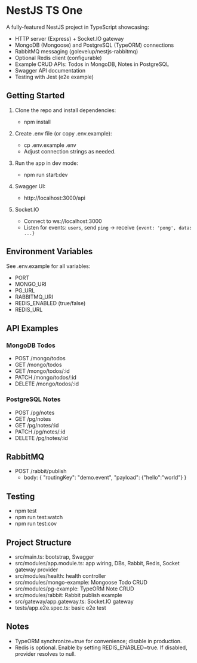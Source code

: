 # NestJS TS One

A fully-featured NestJS project in TypeScript showcasing:
- HTTP server (Express) + Socket.IO gateway
- MongoDB (Mongoose) and PostgreSQL (TypeORM) connections
- RabbitMQ messaging (golevelup/nestjs-rabbitmq)
- Optional Redis client (configurable)
- Example CRUD APIs: Todos in MongoDB, Notes in PostgreSQL
- Swagger API documentation
- Testing with Jest (e2e example)

## Getting Started

1. Clone the repo and install dependencies:
   - npm install

2. Create .env file (or copy .env.example):
   - cp .env.example .env
   - Adjust connection strings as needed.

3. Run the app in dev mode:
   - npm run start:dev

4. Swagger UI:
   - http://localhost:3000/api

5. Socket.IO
   - Connect to ws://localhost:3000
   - Listen for events: `users`, send `ping` -> receive `{event: 'pong', data: ...}`

## Environment Variables
See .env.example for all variables:
- PORT
- MONGO_URI
- PG_URL
- RABBITMQ_URI
- REDIS_ENABLED (true/false)
- REDIS_URL

## API Examples

### MongoDB Todos
- POST /mongo/todos
- GET /mongo/todos
- GET /mongo/todos/:id
- PATCH /mongo/todos/:id
- DELETE /mongo/todos/:id

### PostgreSQL Notes
- POST /pg/notes
- GET /pg/notes
- GET /pg/notes/:id
- PATCH /pg/notes/:id
- DELETE /pg/notes/:id

## RabbitMQ
- POST /rabbit/publish
  - body: { "routingKey": "demo.event", "payload": {"hello":"world"} }

## Testing
- npm test
- npm run test:watch
- npm run test:cov

## Project Structure
- src/main.ts: bootstrap, Swagger
- src/modules/app.module.ts: app wiring, DBs, Rabbit, Redis, Socket gateway provider
- src/modules/health: health controller
- src/modules/mongo-example: Mongoose Todo CRUD
- src/modules/pg-example: TypeORM Note CRUD
- src/modules/rabbit: Rabbit publish example
- src/gateway/app.gateway.ts: Socket.IO gateway
- tests/app.e2e.spec.ts: basic e2e test

## Notes
- TypeORM synchronize=true for convenience; disable in production.
- Redis is optional. Enable by setting REDIS_ENABLED=true. If disabled, provider resolves to null.
